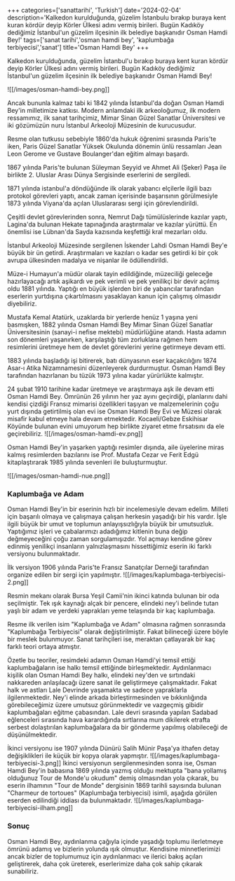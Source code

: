 +++
categories=['sanattarihi', 'Turkish']
date='2024-02-04'
description='Kalkedon kurulduğunda, güzelim İstanbulu bırakıp buraya kent kuran kördür deyip Körler Ülkesi adını vermiş birileri. Bugün Kadıköy dediğimiz İstanbul'un güzelim ilçesinin ilk belediye başkanıdır Osman Hamdi Bey!'
tags=['sanat tarihi','osman hamdi bey', 'kaplumbağa terbiyecisi','sanat']
title='Osman Hamdi Bey'
+++

Kalkedon kurulduğunda, güzelim İstanbul'u bırakıp buraya kent kuran kördür deyip Körler Ülkesi adını vermiş birileri. Bugün Kadıköy dediğimiz İstanbul'un güzelim ilçesinin ilk belediye başkanıdır Osman Hamdi Bey!

![[/images/osman-hamdi-bey.png]]

Ancak bununla kalmaz tabi ki 1842 yılında İstanbul'da doğan Osman Hamdi Bey'in milletimize katkısı. Modern anlamdaki ilk arkeoloğumuz, ilk modern ressamımız, ilk sanat tarihçimiz, Mimar Sinan Güzel Sanatlar Üniversitesi ve iki gözümüzün nuru İstanbul Arkeoloji Müzesinin de kurucusudur. 

Resme olan tutkusu sebebiyle 1860'da hukuk öğrenimi sırasında Paris'te iken, Paris Güzel Sanatlar Yüksek Okulunda dönemin ünlü ressamları Jean Leon Gerome ve Gustave Boulanger'dan eğitim almayı başardı. 

1867 yılında Paris'te bulunan Süleyman Seyyid ve Ahmet Ali (Şeker) Paşa ile birlikte 2. Uluslar Arası Dünya Sergisinde eserlerini de sergiledi. 

1871 yılında istanbul'a döndüğünde ilk olarak yabancı elçilerle ilgili bazı protokol görevleri yaptı, ancak zaman içerisinde başarısının görülmesiyle 1873 yılında Viyana'da açılan Uluslararası sergi için görevlendirildi. 

Çeşitli devlet görevlerinden sonra, Nemrut Dağı tümülüslerinde kazılar yaptı, Lagina'da bulunan Hekate tapınağında araştırmalar ve kazılar yürüttü. En önemlisi ise Lübnan'da Sayda kazısında keşfettiği kral mezarları oldu. 

İstanbul Arkeoloji Müzesinde sergilenen İskender Lahdi Osman Hamdi Bey'e büyük bir ün getirdi. Araştırmaları ve kazıları o kadar ses getirdi ki bir çok avrupa ülkesinden madalya ve nişanlar ile ödüllendirildi.

Müze-i Humayun'a müdür olarak tayin edildiğinde, müzeciliği geleceğe hazırlayacağı artık aşikardı ve pek verimli ve pek yenilikçi bir devir açılmış oldu 1881 yılında. Yaptığı en büyük işlerden biri de yabancılar tarafından eserlerin yurtdışına çıkartılmasını yasaklayan kanun için çalışmış olmasıdır diyebiliriz. 

Mustafa Kemal Atatürk, uzaklarda bir yerlerde henüz 1 yaşına yeni basmışken, 1882 yılında Osman Hamdi Bey Mimar Sinan Güzel Sanatlar Üniversitesinin (sanayi-i nefise mektebi) müdürlüğüne atandı. Hasta adamın son dönemleri yaşanırken, karşılaştığı tüm zorluklara rağmen hem resimlerini üretmeye hem de devlet görevlerini yerine getirmeye devam etti. 

1883 yılında başladığı işi bitirerek, batı dünyasının eser kaçakcılığını 1874 Asar-ı Atika Nizamnamesini düzenleyerek durdurmuştur. Osman Hamdi Bey tarafından hazırlanan bu tüzük 1973 yılına kadar yürürlükte kalmıştır. 

24 şubat 1910 tarihine kadar üretmeye ve araştırmaya aşk ile devam etti Osman Hamdi Bey. Ömrünün 26 yılının her yaz ayını geçirdiği, planlarını dahi kendisi çizdiği Fransız mimarisi özellikleri taşıyan ve malzemelerinin çoğu yurt dışında getirtilmiş olan evi ise Osman Hamdi Bey Evi ve Müzesi olarak misafir kabul etmeye hala devam etmektedir. Kocaeli/Gebze Eskihisar Köyünde bulunan evini umuyorum hep birlikte ziyaret etme fırsatısını da ele geçirebiliriz. ![[/images/osman-hamdi-ev.png]]

Osman Hamdi Bey'in yaşarken yaptığı resimler dışında, aile üyelerine miras kalmış resimlerden bazılarını ise Prof. Mustafa Cezar ve Ferit Edgü kitaplaştırarak 1985 yılında sevenleri ile buluşturmuştur. 

![[/images/osman-hamdi-nue.png]]

### Kaplumbağa ve Adam

Osman Hamdi Bey'in bir eserinin hızlı bir incelemesiyle devam edelim. Milleti için başarılı olmaya ve çalışmaya çalışan herkesin yaşadığı bir his vardır. İşle ilgili büyük bir umut ve toplumun anlayışsızlığıyla büyük bir umutsuzluk. Yaptığımız işleri ve çabalarımızı adadığımız kitlenin buna değip değmeyeceğini çoğu zaman sorgulamışızdır. Yol açmayı kendine görev edinmiş yenilikçi insanların yalnızlaşmasını hissettiğimiz eserin iki farklı versiyonu bulunmaktadır. 

İlk versiyon 1906 yılında Paris'te Fransız Sanatçılar Derneği tarafından organize edilen bir sergi için yapılmıştır. ![[/images/kaplumbaga-terbiyecisi-2.png]]

Resmin mekanı olarak Bursa Yeşil Camii'nin ikinci katında bulunan bir oda seçilmiştir. Tek ışık kaynağı alçak bir pencere, elindeki ney'i belinde tutan yaşlı bir adam ve yerdeki yaprakları yeme telaşında bir kaç kaplumbağa.

Resme ilk verilen isim "Kaplumbağa ve Adam" olmasına rağmen sonrasında "Kaplumbağa Terbiyecisi" olarak değiştirilmiştir. Fakat bilineceği üzere böyle bir meslek bulunmuyor. Sanat tarihçileri ise, meraktan çatlayarak bir kaç farklı teori ortaya atmıştır.

Özetle bu teoriler, resimdeki adamın Osman Hamdi'yi temsil ettiği kaplumbağaların ise halkı temsil ettiğinde birleşmektedir. Aydınlanmacı kişilik olan Osman Hamdi Bey halkı, elindeki ney'den ve sırtındaki nakkareden anlaşılacağı üzere sanat ile geliştirmeye çalışmaktadır. Fakat halk ve astları Lale Devrinde yaşamakta ve sadece yapraklarla ilgilenmektedir. Ney'i elinde arkada birleştirmesinden ve bıkkınlığında görebileceğimiz üzere umutsuz görünmektedir ve vazgeçmiş gibidir kaplumbağaları eğitme çabasından. Lale devri sırasında yapılan Sadabad eğlenceleri sırasında hava karardığında sırtlarına mum dikilerek etrafta serbest dolaştırılan kaplumbağalara da bir gönderme yapılmış olabileceği de düşünülmektedir.


İkinci versiyonu ise 1907 yılında Dünürü Salih Münir Paşa'ya ithafen detay değişiklikleri ile küçük bir kopya olarak yapmıştır. 
![[/images/kaplumbaga-terbiyecisi-3.png]]
İkinci versiyonun sergilenmesinden sonra ise, Osman Hamdi Bey'in babasına 1869 yılında yazmış olduğu mektupta "bana yollamış olduğunuz Tour de Monde'u okudum" demiş olmasından yola çıkarak, bu eserin ilhamının "Tour de Monde" dergisinin 1869 tarihli sayısında bulunan "Charmeur de tortoues" (Kaplumbağa terbiyecisi) isimli, aşağıda görülen eserden edilindiği iddiası da bulunmaktadır. 
![[/images/kaplumbaga-terbiyecisi-ilham.png]]

### Sonuç

Osman Hamdi Bey, aydınlanma çağıyla içinde yaşadığı toplumu ilerletmeye ömrünü adamış ve bizlerin yolunda ışık olmuştur. Kendisine minnetlerimizi ancak bizler de toplumumuz için aydınlanmacı ve ilerici bakış açıları geliştirerek, daha çok üreterek, eserlerimize daha çok sahip çıkarak sunabiliriz. 
